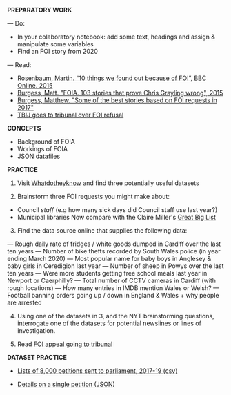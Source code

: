 **PREPARATORY WORK**

— Do:
- In your colaboratory notebook: add some text, headings and assign & manipulate some variables
- Find an FOI story from 2020

— Read:

- [Rosenbaum, Martin. “10 things we found out because of FOI”, BBC Online. 2015](https://www.bbc.co.uk/news/magazine-30645383)
- [Burgess, Matt. "FOIA. 103 stories that prove Chris Grayling wrong", 2015](https://www.theguardian.com/media/2015/oct/30/freedom-of-information-act-chris-grayling-misuse-foi)
- [Burgess, Matthew. "Some of the best stories based on FOI requests in 2017"](https://www.foi.directory/some-of-the-best-stories-based-on-foi-requests-in-2017/)  
- [TBIJ goes to tribunal over FOI refusal](https://www.thebureauinvestigates.com/stories/2020-10-22/bureau-launches-action-over-hidden-council-finances)

**CONCEPTS**

- Background of FOIA
- Workings of FOIA
- JSON datafiles

**PRACTICE**

1. Visit [Whatdotheyknow](https://www.whatdotheyknow.com/) and find three potentially useful datasets

2. Brainstorm three FOI requests you might make about:
- Council *staff* (e.g how many sick days did Council staff use last year?)
- Municipal libraries
Now compare with the Claire Miller's [Great Big List](http://clairemiller.net/blog/2013/01/a-great-big-list-of-foi-ideas/)

3. Find the data source online that supplies the following data:

— Rough daily rate of fridges / white goods dumped in Cardiff over the last ten years
— Number of bike thefts recorded by South Wales police (in year ending March 2020)
— Most popular name for baby boys in Anglesey & baby girls in Ceredigion last year
— Number of sheep in Powys over the last ten years
— Were more students getting free school meals last year in Newport or Caerphilly?
— Total number of CCTV cameras in Cardiff (with rough locations)
— How many entries in IMDB mention Wales or Welsh?
— Football banning orders going up / down in England & Wales + why people are arrested

4. Using one of the datasets in 3, and the NYT brainstorming questions, interrogate one of the datasets for potential newslines or lines of investigation.

5. Read [FOI appeal going to tribunal](https://www.thebureauinvestigates.com/stories/2020-10-22/bureau-launches-action-over-hidden-council-finances)

**DATASET PRACTICE**
- [Lists of 8,000 petitions sent to parliament, 2017-19 (csv)](https://petition.parliament.uk/archived/petitions?parliament=3&state=published)

- [Details on a single petition (JSON)](https://petition.parliament.uk/archived/petitions/200165)
